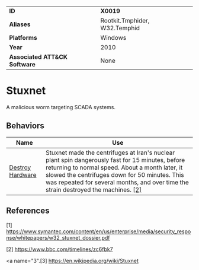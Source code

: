 |||
|---------|------------------------|
|**ID**|**X0019**|
|**Aliases**|Rootkit.Tmphider, W32.Temphid|
|**Platforms**|Windows|
|**Year**| 2010 |
|**Associated ATT&CK Software**|None|

Stuxnet
=======
A malicious worm targeting SCADA systems.

Behaviors
---------
|Name|Use|
|---------------------|-------------------------------------------------------|
|[Destroy Hardware](https://github.com/MBCProject/mbc-markdown/blob/master/impact/destroy-hardware.md) |  Stuxnet made the centrifuges at Iran's nuclear plant spin dangerously fast for 15 minutes, before returning to normal speed. About a month later, it slowed the centrifuges down for 50 minutes. This was repeated for several months, and over time the strain destroyed the machines. [[2]](#2)|

References
----------
<a name="1">[1]</a> https://www.symantec.com/content/en/us/enterprise/media/security_response/whitepapers/w32_stuxnet_dossier.pdf

<a name="2">[2]</a> https://www.bbc.com/timelines/zc6fbk7

<a name="3".[3]</a> https://en.wikipedia.org/wiki/Stuxnet